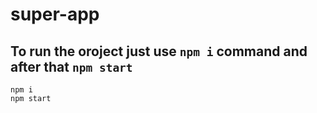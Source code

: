 # super-app

## To run the oroject just use `npm i` command and after that `npm start`
```
npm i
npm start
```
